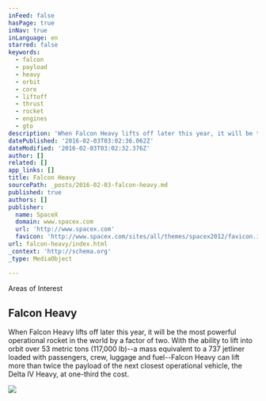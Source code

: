 ```yaml
---
inFeed: false
hasPage: true
inNav: true
inLanguage: en
starred: false
keywords:
  - falcon
  - payload
  - heavy
  - orbit
  - core
  - liftoff
  - thrust
  - rocket
  - engines
  - gto
description: 'When Falcon Heavy lifts off later this year, it will be the most powerful operational rocket in the world by a factor of two. With the ability to lift into orbit over 53 metric tons (117,000 lb)--a mass equivalent to a 737 jetliner loaded with passengers, crew, luggage and fuel--Falcon Heavy can lift more than twice the payload of the next closest operational vehicle, the Delta IV Heavy, at one-third the cost.'
datePublished: '2016-02-03T03:02:36.062Z'
dateModified: '2016-02-03T03:02:32.376Z'
author: []
related: []
app_links: []
title: Falcon Heavy
sourcePath: _posts/2016-02-03-falcon-heavy.md
published: true
authors: []
publisher:
  name: SpaceX
  domain: www.spacex.com
  url: 'http://www.spacex.com'
  favicon: 'http://www.spacex.com/sites/all/themes/spacex2012/favicon.ico'
url: falcon-heavy/index.html
_context: 'http://schema.org'
_type: MediaObject

---
```

Areas of Interest

<article style=""><h1>Falcon Heavy</h1><p>When Falcon Heavy lifts off later this year, it will be the most powerful operational rocket in the world by a factor of two. With the ability to lift into orbit over 53 metric tons (117,000 lb)--a mass equivalent to a 737 jetliner loaded with passengers, crew, luggage and fuel--Falcon Heavy can lift more than twice the payload of the next closest operational vehicle, the Delta IV Heavy, at one-third the cost.</p><img src="https://s3-us-west-2.amazonaws.com/the-grid-img/p/ddd4c3b290e7751ca8618ed751e0dd2f0f65e350.jpg" /></article>
